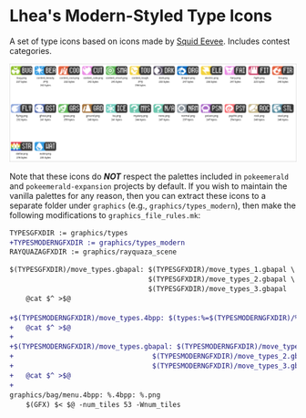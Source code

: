 # Lhea's Modern-Styled Type Icons

A set of type icons based on icons made by [Squid Eevee](https://www.spriters-resource.com/custom_edited/pokemoncustoms/sheet/170390/). Includes contest categories.

![preview](preview.png)

Note that these icons do ***NOT*** respect the palettes included in `pokeemerald`
and `pokeemerald-expansion` projects by default. If you wish to maintain the
vanilla palettes for any reason, then you can extract these icons to a separate
folder under `graphics` (e.g., `graphics/types_modern`), then make the following
modifications to `graphics_file_rules.mk`:

```diff
TYPESGFXDIR := graphics/types
+TYPESMODERNGFXDIR := graphics/types_modern
RAYQUAZAGFXDIR := graphics/rayquaza_scene
```

```diff
$(TYPESGFXDIR)/move_types.gbapal: $(TYPESGFXDIR)/move_types_1.gbapal \
                                  $(TYPESGFXDIR)/move_types_2.gbapal \
                                  $(TYPESGFXDIR)/move_types_3.gbapal
	@cat $^ >$@

+$(TYPESMODERNGFXDIR)/move_types.4bpp: $(types:%=$(TYPESMODERNGFXDIR)/%.4bpp) $(contest_types:%=$(TYPESMODERNGFXDIR)/contest_%.4bpp)
+	@cat $^ >$@
+
+$(TYPESMODERNGFXDIR)/move_types.gbapal: $(TYPESMODERNGFXDIR)/move_types_1.gbapal \
+                                  $(TYPESMODERNGFXDIR)/move_types_2.gbapal \
+                                  $(TYPESMODERNGFXDIR)/move_types_3.gbapal
+	@cat $^ >$@
+
graphics/bag/menu.4bpp: %.4bpp: %.png
	$(GFX) $< $@ -num_tiles 53 -Wnum_tiles
```

